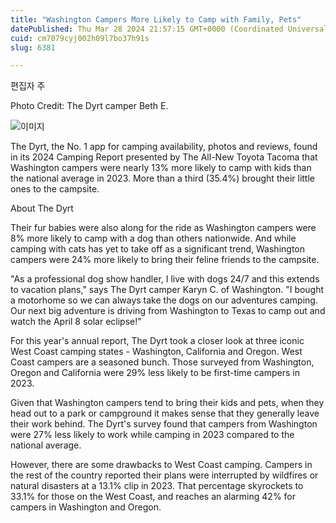 ```yaml
---
title: "Washington Campers More Likely to Camp with Family, Pets"
datePublished: Thu Mar 28 2024 21:57:15 GMT+0000 (Coordinated Universal Time)
cuid: cm7079cyj002h09l7bo37h91s
slug: 6381

---
```



편집자 주

Photo Credit: The Dyrt camper Beth E.

![이미지](https://cdn.hashnode.com/res/hashnode/image/upload/v1739261278348/964abba9-e202-4adb-a5b5-35266b016cd6.jpeg)

The Dyrt, the No. 1 app for camping availability, photos and reviews, found in its 2024 Camping Report presented by The All-New Toyota Tacoma that Washington campers were nearly 13% more likely to camp with kids than the national average in 2023. More than a third (35.4%) brought their little ones to the campsite.

About The Dyrt

Their fur babies were also along for the ride as Washington campers were 8% more likely to camp with a dog than others nationwide. And while camping with cats has yet to take off as a significant trend, Washington campers were 24% more likely to bring their feline friends to the campsite.

"As a professional dog show handler, I live with dogs 24/7 and this extends to vacation plans," says The Dyrt camper Karyn C. of Washington. "I bought a motorhome so we can always take the dogs on our adventures camping. Our next big adventure is driving from Washington to Texas to camp out and watch the April 8 solar eclipse!"

For this year's annual report, The Dyrt took a closer look at three iconic West Coast camping states - Washington, California and Oregon. West Coast campers are a seasoned bunch. Those surveyed from Washington, Oregon and California were 29% less likely to be first-time campers in 2023.

Given that Washington campers tend to bring their kids and pets, when they head out to a park or campground it makes sense that they generally leave their work behind. The Dyrt's survey found that campers from Washington were 27% less likely to work while camping in 2023 compared to the national average.

However, there are some drawbacks to West Coast camping. Campers in the rest of the country reported their plans were interrupted by wildfires or natural disasters at a 13.1% clip in 2023. That percentage skyrockets to 33.1% for those on the West Coast, and reaches an alarming 42% for campers in Washington and Oregon.